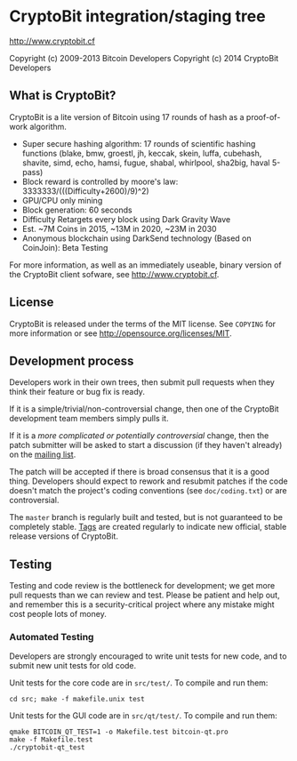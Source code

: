 CryptoBit integration/staging tree
================================

http://www.cryptobit.cf

Copyright (c) 2009-2013 Bitcoin Developers
Copyright (c) 2014 CryptoBit Developers

What is CryptoBit?
----------------

CryptoBit is a lite version of Bitcoin using 17 rounds of hash as a proof-of-work algorithm.
 - Super secure hashing algorithm: 17 rounds of scientific hashing functions (blake, bmw, groestl, jh, keccak, skein, luffa, cubehash, shavite, simd, echo, hamsi, fugue, shabal, whirlpool, sha2big, haval 5-pass)
 - Block reward is controlled by moore's law: 3333333/(((Difficulty+2600)/9)^2)
 - GPU/CPU only mining
 - Block generation: 60 seconds
 - Difficulty Retargets every block using Dark Gravity Wave
 - Est. ~7M Coins in 2015, ~13M in 2020, ~23M in 2030
 - Anonymous blockchain using DarkSend technology (Based on CoinJoin): Beta Testing

For more information, as well as an immediately useable, binary version of
the CryptoBit client sofware, see http://www.cryptobit.cf.

License
-------

CryptoBit is released under the terms of the MIT license. See `COPYING` for more
information or see http://opensource.org/licenses/MIT.

Development process
-------------------

Developers work in their own trees, then submit pull requests when they think
their feature or bug fix is ready.

If it is a simple/trivial/non-controversial change, then one of the CryptoBit
development team members simply pulls it.

If it is a *more complicated or potentially controversial* change, then the patch
submitter will be asked to start a discussion (if they haven't already) on the
[mailing list](http://sourceforge.net/mailarchive/forum.php?forum_name=bitcoin-development).

The patch will be accepted if there is broad consensus that it is a good thing.
Developers should expect to rework and resubmit patches if the code doesn't
match the project's coding conventions (see `doc/coding.txt`) or are
controversial.

The `master` branch is regularly built and tested, but is not guaranteed to be
completely stable. [Tags](https://github.com/bitcoin/bitcoin/tags) are created
regularly to indicate new official, stable release versions of CryptoBit.

Testing
-------

Testing and code review is the bottleneck for development; we get more pull
requests than we can review and test. Please be patient and help out, and
remember this is a security-critical project where any mistake might cost people
lots of money.

### Automated Testing

Developers are strongly encouraged to write unit tests for new code, and to
submit new unit tests for old code.

Unit tests for the core code are in `src/test/`. To compile and run them:

    cd src; make -f makefile.unix test

Unit tests for the GUI code are in `src/qt/test/`. To compile and run them:

    qmake BITCOIN_QT_TEST=1 -o Makefile.test bitcoin-qt.pro
    make -f Makefile.test
    ./cryptobit-qt_test

